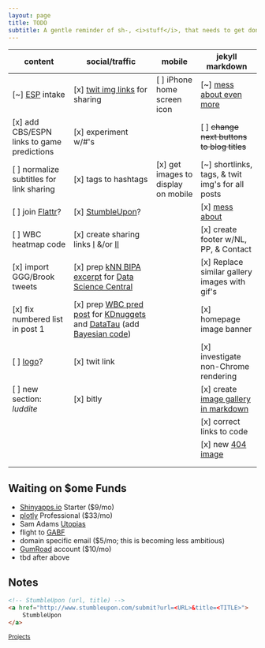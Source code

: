 ```yaml
---
layout: page
title: TODO
subtitle: A gentle reminder of sh-, <i>stuff</i>, that needs to get done
---
```



|content|social/traffic|mobile|jekyll markdown|
|----|----|-----|----------|
|[~]  [ESP](http://eepurl.com/cj8urH) intake|[x]  [twit img links](https://onlinejournalismblog.com/2015/02/11/how-to-make-a-tweetable-image-in-your-blog-post/) for sharing|[ ] iPhone home screen icon|[~]  [mess about even more](https://github.com/Shopify/liquid/wiki/Liquid-for-Designers)|
|[x] add CBS/ESPN links to game predictions|[x] experiment w/#'s||[ ] <strike>change next buttons to blog titles</strike>|
|[ ] normalize subtitles for link sharing|[x] tags to hashtags|[x] get images to display on mobile|[~] shortlinks, tags, & twit img's for all posts|
|[ ] join [Flattr](https://flattr.com/)?|[x]  [StumbleUpon](http://www.stumbleupon.com/)?||[x]  [mess about](https://github.com/adam-p/markdown-here/wiki/Markdown-Cheatsheet)|
|[ ] WBC heatmap code|[x] create sharing links [I](https://dev.twitter.com/web/tweet-button) &/or [II](http://www.sharelinkgenerator.com/)||[x] create footer w/NL, PP, & Contact|
|[x] import GGG/Brook tweets|[x] prep [kNN BIPA excerpt](/2016-08-01-six-pack-project-netherlands#loc--de-3-hornes-naughty-boy) for [Data Science Central][DSC]||[x] Replace similar gallery images with gif's|
|[x] fix numbered list in post 1|[x] prep [WBC pred post]( /2016-05-01-wbc-omg) for [KDnuggets][KD] and [DataTau][DT] (add [Bayesian code](/code/wbc_article_support.html))||[x] homepage image banner|
|[ ] [logo](https://www.fiverr.com/logoflow/do-professional-and-unique-logo-design?extras=25503437&funnel=18776b02-2fff-4079-8e20-b1dfa6a15dc7)?|[x] twit link| |[x] investigate non-Chrome rendering|
|[ ] new section: _luddite_|[x] bitly||[x] create <a href="http://stackoverflow.com/questions/29036378/jekyll-dealing-with-images-in-markdown" target="_blank">image gallery in markdown|
||||[x] correct links to code|
||||[x] new <a href="https://commons.m.wikimedia.org/w/index.php?search=Empty+beer#/media/File%3AONE_EXAMPLE_OF_WALL_CONSTRUCTION_IN_EXPERIMENTAL_HOUSING_USING_EMPTY_STEEL_BEER_AND_SOFT_DRINK_CANS_NEAR_TAOS%2C_NEW..._-_NARA_-_556630.tif" target="_blank">404 image</a>|
|||||
|||||

## Waiting on $ome Funds

* [Shinyapps.io](https://www.rstudio.com/pricing2/) Starter ($9/mo)
* [plotly](https://plot.ly/products/cloud/) Professional ($33/mo)
* Sam Adams [Utopias](https://www.samueladams.com/craft-beers/utopias)
* flight to [GABF](https://www.greatamericanbeerfestival.com/)
* domain specific email ($5/mo; this is becoming less ambitious)
* [GumRoad](https://gumroad.com) account ($10/mo)
* tbd after above

## Notes

```html
<!-- StumbleUpon (url, title) -->
<a href="http://www.stumbleupon.com/submit?url=<URL>&title=<TITLE>">
    StumbleUpon
</a>
```

<sub>[Projects](https://github.com/endlesspint8/endlesspint8.github.io/projects)</sub>

[KD]: http://www.kdnuggets.com/
[DT]: http://www.datatau.com/
[DSC]: http://www.datasciencecentral.com/
